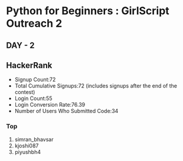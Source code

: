 # Python for Beginners : GirlScript Outreach 2
## DAY - 2

## HackerRank
- Signup Count:72
- Total Cumulative Signups:72 (includes signups after the end of the contest)
- Login Count:55
- Login Conversion Rate:76.39 
- Number of Users Who Submitted Code:34

### Top
1. simran_bhavsar
2. kjoshi087
3. piyushbh4
